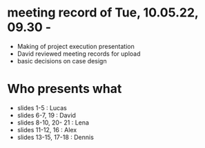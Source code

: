 # meeting record of Tue, 10.05.22, 09.30 -

- Making of project execution presentation
- David reviewed meeting records for upload
- basic decisions on case design

# Who presents what
- slides 1-5      	: Lucas
- slides 6-7, 19  	: David
- slides 8-10, 20- 21  	: Lena 
- slides 11-12, 16	: Alex
- slides 13-15, 17-18	: Dennis


